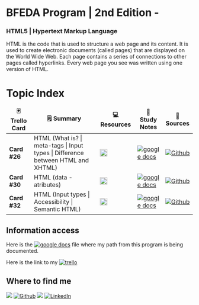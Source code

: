 # BFEDA Program | 2nd Edition -

<h3> HTML5 | Hypertext Markup Language </h3>
<p> HTML is the code that is used to structure a web page and its content. It is used to create electronic documents (called pages) that are displayed on the World Wide Web. Each page contains a series of connections to other pages called hyperlinks. Every web page you see was written using one version of HTML.</p>

# Topic Index

<table>
  <thead align="center">
    <tr border: none;>
      <td><b>🃏 Trello Card</b></td>
      <td><b>🗒️ Summary</b></td>
      <td><b>💻 Resources</b></td>
      <td><b>💾 Study Notes</b></td>
      <td><b>🔗 Sources</b></td>
    </tr>
  </thead>
  <tbody>
  </tr>
     <tr>
      <td><b>Card #26</b></td>
      <td> HTML (What is? | meta-tags | Input types | Difference between HTML and XHTML) </td>
      <td><code><img alt="html" height="20" src="https://img.shields.io/badge/HTML5-orange?&style=for-the-flat&logo=html5&logoColor=white"></code></td>
      <td><a href="https://docs.google.com/document/d/1pVQDZ1HwT11jFiImkT1QuoQdv71whgUIumcxEbGAu6k/edit?usp=sharing" target="_blank"><img alt="google docs" src="https://img.shields.io/badge/Google%20Doc-green?&style=for-the-flat&logo=googlesheets&logoColor=white"></a></td>
      <td><a href="https://github.com/Ju-oogle/introductoryProgramAltimetrik/tree/master/studyMaterial/HTML5" target="_blank"><img alt="Github" src="https://img.shields.io/badge/GitHub-orange?&style=for-the-flat&logo=github&logoColor=white"></a></td>
    </tr>
    <tr>
      <td><b>Card #30</b></td>
      <td> HTML (data - atributes)</td>
     <td><code><img alt="html" height="20" src="https://img.shields.io/badge/HTML5-orange?&style=for-the-flat&logo=html5&logoColor=white"></code></td>
      <td><a href="https://docs.google.com/document/d/1pVQDZ1HwT11jFiImkT1QuoQdv71whgUIumcxEbGAu6k/edit?usp=sharing" target="_blank"><img alt="google docs" src="https://img.shields.io/badge/Google%20Doc-green?&style=for-the-flat&logo=googlesheets&logoColor=white"></a></td>
      <td><a href="https://github.com/Ju-oogle/introductoryProgramAltimetrik/tree/master/studyMaterial/HTML5" target="_blank"><img alt="Github" src="https://img.shields.io/badge/GitHub-orange?&style=for-the-flat&logo=github&logoColor=white"></a></td>
    </tr>
    <tr>
      <td><b>Card #32</b></td>
      <td> HTML (Input types | Accessibility | Semantic HTML)</td>
      <td><code><img alt="html" height="20" src="https://img.shields.io/badge/HTML5-orange?&style=for-the-flat&logo=html5&logoColor=white"></code></td>
      <td><a href="https://docs.google.com/document/d/1pVQDZ1HwT11jFiImkT1QuoQdv71whgUIumcxEbGAu6k/edit?usp=sharing" target="_blank"><img alt="google docs" src="https://img.shields.io/badge/Google%20Doc-green?&style=for-the-flat&logo=googlesheets&logoColor=white"></a></td>
      <td><a href="https://github.com/Ju-oogle/introductoryProgramAltimetrik/tree/master/studyMaterial/HTML5" target="_blank"><img alt="Github" src="https://img.shields.io/badge/GitHub-orange?&style=for-the-flat&logo=github&logoColor=white"></a></td>
    </tr>
  </tbody>
</table>

## Information access
<p>Here is the <a href="https://docs.google.com/document/d/1pVQDZ1HwT11jFiImkT1QuoQdv71whgUIumcxEbGAu6k/edit?usp=sharing" target="_blank"><img alt="google docs" src="https://img.shields.io/badge/Google%20Doc-green?&style=for-the-flat&logo=googlesheets&logoColor=white"></a> file where my path from this program is being documented.</p>
<p>Here is the link to my <a href="https://trello.com/b/WgfNtKGO/juoogles-workspace-bfeda-2nd-edition" target="_blank"><img alt="trello" src="https://img.shields.io/badge/Trello-blue?&style=for-the-flat&logo=trello&logoColor=white"></a></p>

## Where to find me
<p><a href="https://github.com/Ju-oogle" target="_blank"><img src="https://img.shields.io/badge/About-green?&style=for-the-flat&logo=aboutdotme&logoColor=white"></a> <a href="https://github.com/Ju-oogle" target="_blank"><img alt="Github" src="https://img.shields.io/badge/GitHub-orange?&style=for-the-flat&logo=github&logoColor=white"></a> <a href="mailto:juoogle@gmail.com" target="_blank"><img src="https://img.shields.io/badge/Gmail-red?&style=for-the-flat&logo=gmail&logoColor=white"></a> <a href="www.linkedin.com/in/julieta-zavalla-alcala" target="_blank"><img alt="LinkedIn" src="https://img.shields.io/badge/LinkedIn-%230077B5.svg?&style=for-the-flat&logo=linkedin&logoColor=white"></a>
</p>
